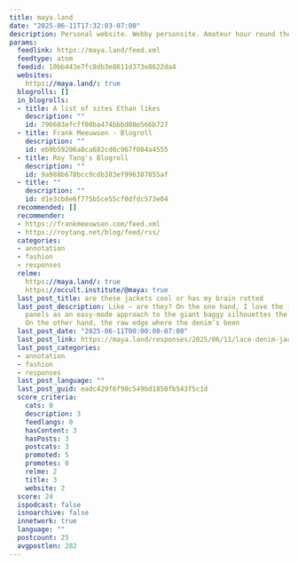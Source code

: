 ```yaml
---
title: maya.land
date: "2025-06-11T17:32:03-07:00"
description: Personal website. Webby personsite. Amateur hour round the clock.
params:
  feedlink: https://maya.land/feed.xml
  feedtype: atom
  feedid: 10bb443e7fc8db3e8611d373e8622da4
  websites:
    https://maya.land/: true
  blogrolls: []
  in_blogrolls:
  - title: A list of sites Ethan likes
    description: ""
    id: 796603efcff00ba474bbbd88e566b727
  - title: Frank Meeuwsen - Blogroll
    description: ""
    id: eb9b59206a8ca682cd6c967f084a4555
  - title: Roy Tang's Blogroll
    description: ""
    id: 9a988b678bcc9cdb383ef996387855af
  - title: ""
    description: ""
    id: d1e3cb8e6f775b5ce55cf0dfdc573e04
  recommended: []
  recommender:
  - https://frankmeeuwsen.com/feed.xml
  - https://roytang.net/blog/feed/rss/
  categories:
  - annotation
  - fashion
  - responses
  relme:
    https://maya.land/: true
    https://occult.institute/@maya: true
  last_post_title: are these jackets cool or has my brain rotted
  last_post_description: Like – are they? On the one hand, I love the idea of sheer
    panels as an easy-mode approach to the giant baggy silhouettes the moment favors.
    On the other hand, the raw edge where the denim’s been
  last_post_date: "2025-06-11T00:00:00-07:00"
  last_post_link: https://maya.land/responses/2025/06/11/lace-denim-jackets.html
  last_post_categories:
  - annotation
  - fashion
  - responses
  last_post_language: ""
  last_post_guid: eadc429f6f90c549bd1850fb543f5c1d
  score_criteria:
    cats: 0
    description: 3
    feedlangs: 0
    hasContent: 3
    hasPosts: 3
    postcats: 3
    promoted: 5
    promotes: 0
    relme: 2
    title: 3
    website: 2
  score: 24
  ispodcast: false
  isnoarchive: false
  innetwork: true
  language: ""
  postcount: 25
  avgpostlen: 282
---
```

